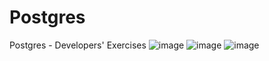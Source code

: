 # Postgres
Postgres - Developers' Exercises
![image](https://github.com/sonya-stefanova/Postgres/assets/72320076/c7a2bb5a-045f-4010-8a8e-b40590e57549)
![image](https://github.com/sonya-stefanova/Postgres/assets/72320076/9077b5fe-7e01-4794-a2e8-61860e875770)
![image](https://github.com/sonya-stefanova/Postgres/assets/72320076/e2c02c5f-e6e3-4622-b055-8dcb4d3b5482)
